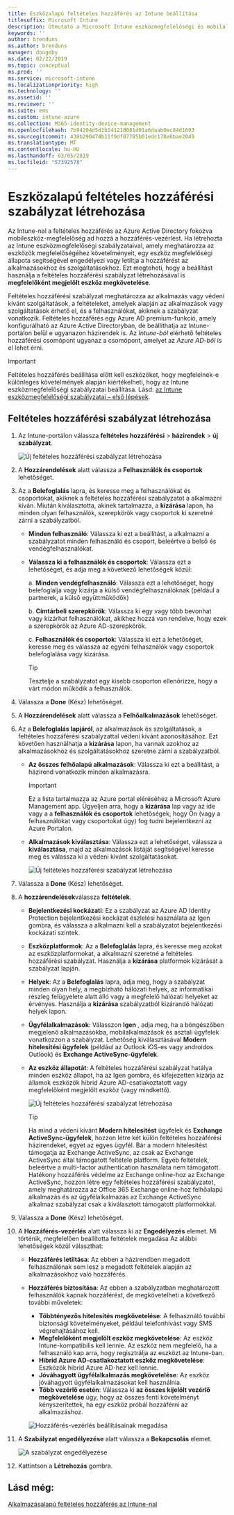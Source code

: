 ```yaml
---
title: Eszközalapú feltételes hozzáférés az Intune beállítása
titlesuffix: Microsoft Intune
description: Útmutató a Microsoft Intune eszközmegfelelőségi és mobilalkalmazás-kezelési alapján eszközalapú feltételes hozzáférési szabályzat létrehozásához.
keywords: ''
author: brenduns
ms.author: brenduns
manager: dougeby
ms.date: 02/22/2019
ms.topic: conceptual
ms.prod: ''
ms.service: microsoft-intune
ms.localizationpriority: high
ms.technology: ''
ms.assetid: ''
ms.reviewer: ''
ms.suite: ems
ms.custom: intune-azure
ms.collection: M365-identity-device-management
ms.openlocfilehash: 7b94204d5d1b141218081d01a6daab0ec84d1693
ms.sourcegitcommit: 430b290474b11f9df87785b01edc178e6bae2049
ms.translationtype: MT
ms.contentlocale: hu-HU
ms.lasthandoff: 03/05/2019
ms.locfileid: "57392578"
---
```

# <a name="create-a-device-based-conditional-access-policy"></a>Eszközalapú feltételes hozzáférési szabályzat létrehozása

Az Intune-nal a feltételes hozzáférés az Azure Active Directory fokozva mobileszköz-megfelelőség ad hozzá a hozzáférés-vezérlést. Ha létrehozta az Intune eszközmegfelelőségi szabályzataival, amely meghatározza az eszközök megfelelőségéhez követelményeit, egy eszköz megfelelőségi állapota segítségével engedélyezi vagy letiltja a hozzáférést az alkalmazásokhoz és szolgáltatásokhoz. Ezt megteheti, hogy a beállítást használja a feltételes hozzáférési szabályzat létrehozásával is **megfelelőként megjelölt eszköz megkövetelése**.  

Feltételes hozzáférési szabályzat meghatározza az alkalmazás vagy védeni kívánt szolgáltatások, a feltételeket, amelyek alapján az alkalmazások vagy szolgáltatások érhető el, és a felhasználókat, akiknek a szabályzat vonatkozik. Feltételes hozzáférés egy Azure AD premium-funkció, amely konfigurálható az Azure Active Directoryban, de beállíthatja az Intune-portálon belül e ugyanazon házirendek is. Az *Intune-ból* elérhető feltételes hozzáférési csomópont ugyanaz a csomópont, amelyet az *Azure AD-ből* is el lehet érni.  

> [!IMPORTANT]
> Feltételes hozzáférés beállítása előtt kell eszközöket, hogy megfelelnek-e különleges követelmények alapján kiértékelheti, hogy az Intune eszközmegfelelőségi szabályzatai beállítása. Lásd: [az Intune eszközmegfelelőségi szabályzatai – első lépések](device-compliance-get-started.md).

## <a name="create-conditional-access-policy"></a>Feltételes hozzáférési szabályzat létrehozása

1.  Az Intune-portálon válassza **feltételes hozzáférési** > **házirendek** > **új szabályzat**.
   
    ![Új feltételes hozzáférési szabályzat létrehozása](media/create-conditional-access-intune/create-ca.png)
 
2.  A **Hozzárendelések** alatt válassza a **Felhasználók és csoportok** lehetőséget. 
3.  Az a **Belefoglalás** lapra, és keresse meg a felhasználókat és csoportokat, akiknek a feltételes hozzáférési szabályzatot a alkalmazni kíván. Miután kiválasztotta, akinek tartalmazza, a **kizárása** lapon, ha minden olyan felhasználók, szerepkörök vagy csoportok ki szeretné zárni a szabályzatból.  
    - **Minden felhasználó**: Válassza ki ezt a beállítást, a alkalmazni a szabályzatot minden felhasználó és csoport, beleértve a belső és vendégfelhasználókat.
  
    - **Válassza ki a felhasználók és csoportok**: Válassza ezt a lehetőséget, és adja meg a következő lehetőségek közül:
  
      a. **Minden vendégfelhasználó**: Válassza ezt a lehetőséget, hogy belefoglalja vagy kizárja a külső vendégfelhasználóknak (például a partnerek, a külső együttműködők)
       
      b. **Címtárbeli szerepkörök**: Válassza ki egy vagy több bevonhat vagy kizárhat felhasználókat, akikhez hozzá van rendelve, hogy ezek a szerepkörök az Azure AD-szerepkörök.
      
      c. **Felhasználók és csoportok**: Válassza ki ezt a lehetőséget, keresse meg és válassza az egyéni felhasználók vagy csoportok belefoglalása vagy kizárása.
     
       > [!TIP]  
       > Tesztelje a szabályzatot egy kisebb csoporton ellenőrizze, hogy a várt módon működik a felhasználók.
4.  Válassza a **Done** (Kész) lehetőséget.
5.  A **Hozzárendelések** alatt válassza a **Felhőalkalmazások** lehetőséget. 
6.  Az a **Belefoglalás lapjáról**, az alkalmazások és szolgáltatások, a feltételes hozzáférési szabályzattal védeni kívánt azonosításához. Ezt követően használhatja a **kizárása** lapon, ha vannak azokhoz az alkalmazásokhoz és szolgáltatásokhoz szeretne zárni a szabályzatból.
    - **Az összes felhőalapú alkalmazások**: Válassza ki ezt a beállítást, a házirend vonatkozik minden alkalmazásra.
      > [!IMPORTANT]  
      > Ez a lista tartalmazza az Azure portal eléréséhez a Microsoft Azure Management app. Ügyeljen arra, hogy a **kizárása** lap vagy az ide vagy a a **felhasználók és csoportok** lehetőségek, hogy Ön (vagy a felhasználókat vagy csoportokat úgy) fog tudni bejelentkezni az Azure Portalon. 

    - **Alkalmazások kiválasztása**: Válassza ezt a lehetőséget, válassza a **kiválasztása**, majd az alkalmazások listáját segítségével keresse meg és válassza ki a védeni kívánt szolgáltatásokat.
    
      ![Új feltételes hozzáférési szabályzat létrehozása](media/create-conditional-access-intune/create-ca-select-apps.png)

7.  Válassza a **Done** (Kész) lehetőséget.
8.  A **hozzárendelések**válassza **feltételek**.
    - **Bejelentkezési kockázati**: Ez a szabályzat az Azure AD Identity Protection bejelentkezési kockázat észlelési használata az Igen gombra, és válassza a alkalmazni kell a szabályzatot bejelentkezési kockázati szintek.
    - **Eszközplatformok**: Az a **Belefoglalás** lapra, és keresse meg azokat az eszközplatformokat, a alkalmazni szeretné a feltételes hozzáférési szabályzat. Használja a **kizárása** platformok kizárását a szabályzat lapján.
    - **Helyek**: Az a **Belefoglalás** lapra, adja meg, hogy a szabályzat minden olyan hely, a megbízható hálózati helyek, az informatikai részleg felügyelete alatt álló vagy a megfelelő hálózati helyeket az érvényes. Használja a **kizárása** szabályzatból kizárandó hálózati helyek lapon. 
    - **Ügyfélalkalmazások**: Válasszon **Igen** , adja meg, ha a böngészőben megjelenő alkalmazásokba, mobilalkalmazások és asztali ügyfelek vonatkozzon a szabályzat. Lehetőség kiválasztásával **Modern hitelesítési ügyfelek** (például az Outlook iOS-es vagy androidos Outlook) és **Exchange ActiveSync-ügyfelek**.
    - **Az eszköz állapotát**: A feltételes hozzáférési szabályzat hatálya minden eszköz állapot, ha az Igen gombra, és kifejezetten kizárja az államok eszközök hibrid Azure AD-csatlakoztatott vagy megfelelőként megjelölt eszköz (vagy mindkettő).
    
      ![Új feltételes hozzáférési szabályzat létrehozása](media/create-conditional-access-intune/create-ca-device-platforms.png)

      > [!TIP]  
      > Ha mind a védeni kívánt **Modern hitelesítést** ügyfelek és **Exchange ActiveSync-ügyfelek**, hozzon létre két külön feltételes hozzáférési házirendeket, egyet az egyes ügyfél. Bár a modern hitelesítést támogatja az Exchange ActiveSync, az csak az Exchange ActiveSync által támogatott feltétele platform. Egyéb feltételek, beleértve a multi-factor authentication használata nem támogatott. Hatékony hozzáférés védelme az Exchange online-hoz az Exchange ActiveSync, hozzon létre egy feltételes hozzáférési szabályzatot, amely meghatározza az Office 365 Exchange online-hoz felhőalapú alkalmazás és az ügyfélalkalmazás az Exchange ActiveSync alkalmaz szabályzat csak a kiválasztott támogatott platformokkal.

9.  Válassza a **Done** (Kész) lehetőséget.
10. A **Hozzáférés-vezérlés** alatt válassza ki az **Engedélyezés** elemet. Mi történik, megfelelően beállította feltételek megadása  Az alábbi lehetőségek közül választhat:
    - **Hozzáférés letiltása**: Az ebben a házirendben megadott felhasználónak sem lesz a megadott feltételek alapján az alkalmazásokhoz való hozzáférés.
    - **Hozzáférés biztosítása**: Az ebben a szabályzatban meghatározott felhasználók kapnak hozzáférést, de megkövetelheti a következő további műveletek:
      - **Többtényezős hitelesítés megkövetelése**: A felhasználó további biztonsági követelményeket, például telefonhívást vagy SMS végrehajtásához kell.
      - **Megfelelőként megjelölt eszköz megkövetelése**: Az eszköz Intune-kompatibilis kell lennie. Az eszköz nem megfelelő, ha a felhasználó kap arra, hogy regisztrálja az eszközt az Intune-ban. 
      - **Hibrid Azure AD-csatlakoztatott eszköz megkövetelése**: Eszközök hibrid Azure AD-hez kell lennie.
      - **Jóváhagyott ügyfélalkalmazás megkövetelése**: Az eszköz jóváhagyott ügyfélalkalmazásokat kell használnia. 
      - **Több vezérlő esetén**: Válassza ki **az összes kijelölt vezérlő megkövetelése** úgy, hogy az összes fenti követelményt kényszerítettek, ha egy eszköz próbál hozzáférni az alkalmazáshoz.
    
      ![Hozzáférés-vezérlés beállításainak megadása](media/create-conditional-access-intune/create-ca-grant-access-settings.png)
 
11. A **Szabályzat engedélyezése** alatt válassza a **Bekapcsolás** elemet.
     
     ![A szabályzat engedélyezése](media/create-conditional-access-intune/enable-policy.png)

12. Kattintson a **Létrehozás** gombra.

## <a name="see-also"></a>Lásd még:
[Alkalmazásalapú feltételes hozzáférés az Intune-nal](app-based-conditional-access-intune.md)
